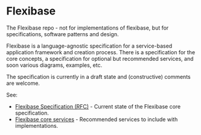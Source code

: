 # Flexibase

The Flexibase repo - not for implementations of flexibase, but for
specifications, software patterns and design.

Flexibase is a language-agnostic specification for a service-based application
framework and creation process. There is a specification for the core concepts,
a specification for optional but recommended services, and soon various
diagrams, examples, etc.

The specification is currently in a draft state and (constructive) comments are
welcome.

See:

* [Flexibase Specification (RFC)](flexibase-spec-rfc.md) - Current state of the
  Flexibase core specification.
* [Flexibase core services](flexibase-core-services.md) - Recommended services
  to include with implementations.
